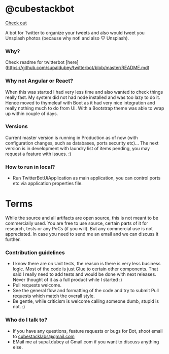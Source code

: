 # @cubestackbot #

[Check out](https://twitter.cubestack.in/) 

A bot for Twitter to organize your tweets and also would tweet you Unsplash photos (because why not! and also ♡ Unsplash).

### Why? ###

Check readme for twitterbot [here] (https://github.com/supaldubey/twitterbot/blob/master/README.md)

### Why not Angular or React? ###
When this was started I had very less time and also wanted to check things really fast. My system did not had node installed and was too lazy to do it. 
Hence moved to thymeleaf with Boot as it had very nice integration and really nothing much to do from UI. With a Bootstrap theme was able to wrap up within couple of days.

### Versions ###

Current master version is running in Production as of now (with configuration changes, such as databases, ports security etc)...
The next version is in development with laundry list of items pending, you may request a feature with issues. :) 

### How to run in local? ###

* Run TwitterBotUiApplication as main application, you can control ports etc via application properties file. 

# Terms #
While the source and all artifacts are open source, this is not meant to be commercially used. You are free to use source, certain parts of it for research, tests or any PoCs (if you will). But any commercial use is not appreciated. In case you need to send me an email and we can discuss it further. 

### Contribution guidelines ###

* I know there are *no* Unit tests, the reason is there is very less business logic. Most of the code is just Glue to certain other components. That said I really need to add tests and would be done with next releases. Never thought of it as a full product while I started :) 
* Pull requests welcome.
* See the general flow and formatting of the code and try to submit Pull requests which match the overall style.
* Be gentle, while criticism is welcome calling someone dumb, stupid is not. :)

### Who do I talk to? ###

* If you have any questions, feature requests or bugs for Bot, shoot email to cubestacklabs@gmail.com
* EMail me at supal.dubey at Gmail.com if you want to discuss anything else. 
